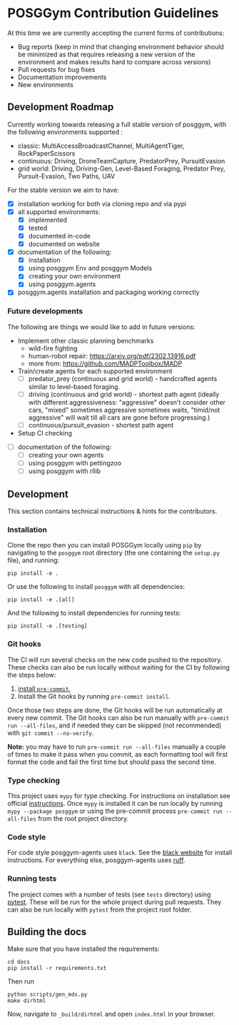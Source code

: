# POSGGym Contribution Guidelines

At this time we are currently accepting the current forms of contributions:

- Bug reports (keep in mind that changing environment behavior should be minimized as that requires releasing a new version of the environment and makes results hard to compare across versions)
- Pull requests for bug fixes
- Documentation improvements
- New environments

## Development Roadmap

Currently working towards releasing a full stable version of posggym, with the following environments supported :

- classic: MultiAccessBroadcastChannel, MultiAgentTiger, RockPaperScissors
- continuous: Driving, DroneTeamCapture, PredatorPrey, PursuitEvasion
- grid world: Driving, Driving-Gen, Level-Based Foraging, Predator Prey, Pursuit-Evasion, Two Paths, UAV

For the stable version we aim to have:

- [x] installation working for both via cloning repo and via pypi
- [x] all supported environments:
  - [x] implemented
  - [x] tested
  - [x] documented in-code
  - [x] documented on website
- [x] documentation of the following:
  - [x] installation
  - [x] using posggym Env and posggym Models
  - [x] creating your own environment
  - [x] using posggym.agents
- [x] posggym.agents installation and packaging working correctly

### Future developments

The following are things we would like to add in future versions:

- Implement other classic planning benchmarks
  - wild-fire fighting
  - human-robot repair: https://arxiv.org/pdf/2302.13916.pdf
  - more from: https://github.com/MADPToolbox/MADP
- Train/create agents for each supported environment
  - [ ] predator_prey (continuous and grid world) - handcrafted agents similar to level-based foraging.
  - [ ] driving (continuous and grid world) - shortest path agent (ideally with different aggressiveness: "aggressive" doesn't consider other cars, "mixed" sometimes aggressive sometimes waits, "timid/not aggressive" will wait till all cars are gone before progressing.)
  - [ ] continuous/pursuit_evasion - shortest path agent
- Setup CI checking
- [ ] documentation of the following:
  - [ ] creating your own agents
  - [ ] using posggym with pettingzoo
  - [ ] using posggym with rllib

## Development

This section contains technical instructions & hints for the contributors.

### Installation

Clone the repo then you can install POSGGym locally using `pip`  by navigating to the `posggym` root directory (the one containing the `setup.py` file), and running:

```
pip install -e .
```

Or use the following to install `posggym` with all dependencies:

```
pip install -e .[all]
```

And the following to install dependencies for running tests:

```
pip install -e .[testing]
```


### Git hooks

The CI will run several checks on the new code pushed to the repository. These checks can also be run locally without waiting for the CI by following the steps below:

1. [install `pre-commit`](https://pre-commit.com/#install),
2. Install the Git hooks by running `pre-commit install`.

Once those two steps are done, the Git hooks will be run automatically at every new commit.
The Git hooks can also be run manually with `pre-commit run --all-files`, and if needed they can be skipped (not recommended) with `git commit --no-verify`.

**Note:** you may have to run `pre-commit run --all-files` manually a couple of times to make it pass when you commit, as each formatting tool will first format the code and fail the first time but should pass the second time.


### Type checking

This project uses `mypy` for type checking. For instructions on installation see official [instructions](https://mypy.readthedocs.io/en/latest/getting_started.html#installing-and-running-mypy).
Once `mypy` is installed it can be run locally by running ``mypy --package posggym`` or using the pre-commit process ``pre-commit run --all-files`` from the root project directory.


### Code style

For code style posggym-agents uses `black`. See the [black website](https://black.readthedocs.io/en/stable/) for install instructions. For everything else, posggym-agents uses [ruff](https://github.com/charliermarsh/ruff).


### Running tests

The project comes with a number of tests (see `tests` directory) using [pytest](https://docs.pytest.org/en/latest/getting-started.html#install-pytest). These will be run for the whole project during pull requests. They can also be run locally with `pytest` from the project root folder.


## Building the docs

Make sure that you have installed the requirements:

```shell
cd docs
pip install -r requirements.txt
```

Then run

```shell
python scripts/gen_mds.py
make dirhtml
```

Now, navigate to `_build/dirhtml` and open `index.html` in your browser.
